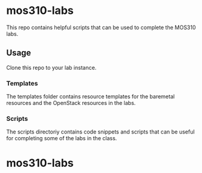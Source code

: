 # mos310-labs
This repo contains helpful scripts that can be used to complete the MOS310 labs. 

## Usage
Clone this repo to your lab instance.

### Templates
The templates folder contains resource templates for the baremetal resources and the OpenStack resources in the labs. 

### Scripts
The scripts directoriy contains code snippets and scripts that can be useful for completing some of the labs in the class. 
# mos310-labs
